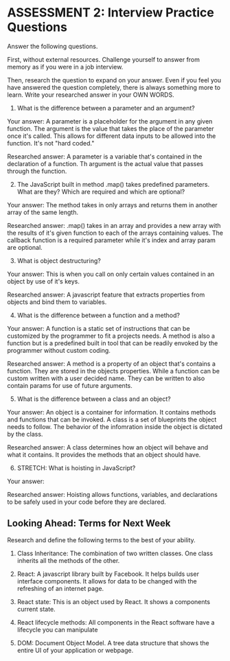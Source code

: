# ASSESSMENT 2: Interview Practice Questions

Answer the following questions.

First, without external resources. Challenge yourself to answer from memory as if you were in a job interview.

Then, research the question to expand on your answer. Even if you feel you have answered the question completely, there is always something more to learn. Write your researched answer in your OWN WORDS.

1. What is the difference between a parameter and an argument?

  Your answer: A parameter is a placeholder for the argument in any given function. The argument is the value that takes the place of the parameter once it's called. This allows for different data inputs to be allowed into the function. It's not "hard coded."

  Researched answer: A parameter is a variable that's contained in the declaration of a function. Th argument is the actual value that passes through the function.



2. The JavaScript built in method .map() takes predefined parameters. What are they? Which are required and which are optional?

  Your answer: The method takes in only arrays and returns them in another array of the same length. 

  Researched answer: .map() takes in an array and provides a new array with the results of it's given function to each of the arrays containing values. The callback function is a required parameter while it's index and array param are optional. 



3. What is object destructuring?

  Your answer: This is when you call on only certain values contained in an object by use of it's keys.

  Researched answer: A javascript feature that extracts properties from objects and bind them to variables. 



4. What is the difference between a function and a method?

  Your answer: A function is a static set of instructions that can be customized by the programmer to fit a projects needs. A method is also a function but is a predefined built in tool that can be readily envoked by the programmer without custom coding. 

  Researched answer: A method is a property of an object that's contains a function. They are stored in the objects properties. While a function can be custom written with a user decided name. They can be written to also contain params for use of future arguments. 



5. What is the difference between a class and an object?

  Your answer: An object is a container for information. It contains methods and functions that can be invoked. A class is a set of blueprints the object needs to follow. The behavior of the infomration inside the object is dictated by the class.

  Researched answer: A class determines how an object will behave and what it contains. It provides the methods that an object should have. 



6. STRETCH: What is hoisting in JavaScript?

  Your answer:

  Researched answer: Hoisting allows functions, variables, and declarations to be safely used in your code before they are declared. 



## Looking Ahead: Terms for Next Week

Research and define the following terms to the best of your ability.

1. Class Inheritance: The combination of two written classes. One class inherits all the methods of the other.

2. React: A javascript library built by Facebook. It helps builds user interface components. It allows for data to be changed with the refreshing of an internet page. 

3. React state: This is an object used by React. It shows a components current state.

4. React lifecycle methods: All components in the React software have a lifecycle you can manipulate

5. DOM: Document Object Model. A tree data structure that shows the entire UI of your application or webpage. 
